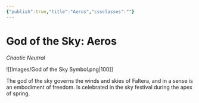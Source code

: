 ```yaml
---
{"publish":true,"title":"Aeros","cssclasses":""}
---
```



# God of the Sky: Aeros
*Chaotic Neutral*

![[Images/God of the Sky Symbol.png|100]]

The god of the sky governs the winds and skies of Faltera, and in a sense is an embodiment of freedom. 
Is celebrated in the sky festival during the apex of spring. 